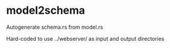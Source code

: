 # model2schema
Autogenerate schema.rs from model.rs

Hard-coded to use ../webserver/ as input and output directories